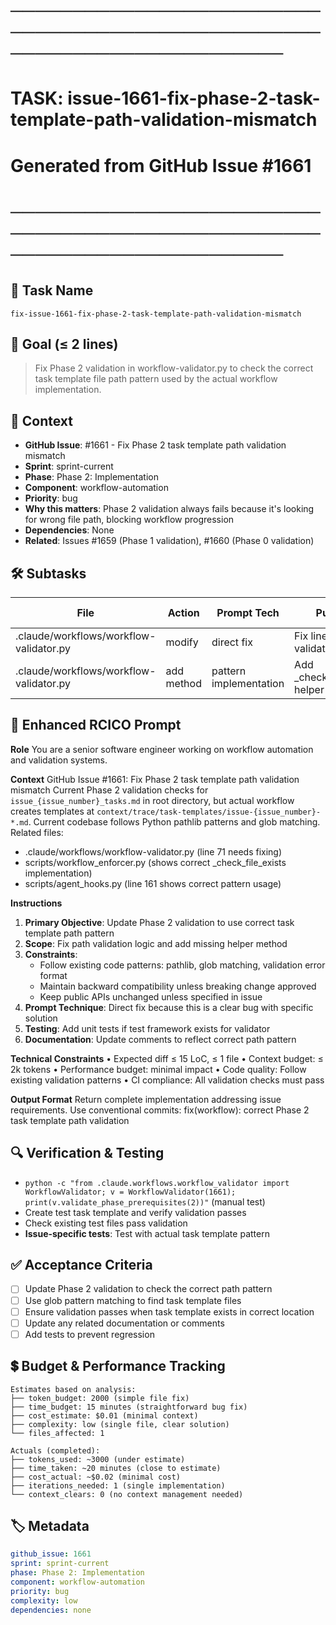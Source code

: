 # ────────────────────────────────────────────────────────────────────────
# TASK: issue-1661-fix-phase-2-task-template-path-validation-mismatch
# Generated from GitHub Issue #1661
# ────────────────────────────────────────────────────────────────────────

## 📌 Task Name
`fix-issue-1661-fix-phase-2-task-template-path-validation-mismatch`

## 🎯 Goal (≤ 2 lines)
> Fix Phase 2 validation in workflow-validator.py to check the correct task template file path pattern used by the actual workflow implementation.

## 🧠 Context
- **GitHub Issue**: #1661 - Fix Phase 2 task template path validation mismatch
- **Sprint**: sprint-current
- **Phase**: Phase 2: Implementation
- **Component**: workflow-automation
- **Priority**: bug
- **Why this matters**: Phase 2 validation always fails because it's looking for wrong file path, blocking workflow progression
- **Dependencies**: None
- **Related**: Issues #1659 (Phase 1 validation), #1660 (Phase 0 validation)

## 🛠️ Subtasks

| File | Action | Prompt Tech | Purpose | Context Impact |
|------|--------|-------------|---------|----------------|
| .claude/workflows/workflow-validator.py | modify | direct fix | Fix line 71 path validation logic | Low |
| .claude/workflows/workflow-validator.py | add method | pattern implementation | Add _check_file_exists helper method | Low |

## 📝 Enhanced RCICO Prompt
**Role**
You are a senior software engineer working on workflow automation and validation systems.

**Context**
GitHub Issue #1661: Fix Phase 2 task template path validation mismatch
Current Phase 2 validation checks for `issue_{issue_number}_tasks.md` in root directory, but actual workflow creates templates at `context/trace/task-templates/issue-{issue_number}-*.md`.
Current codebase follows Python pathlib patterns and glob matching.
Related files:
- .claude/workflows/workflow-validator.py (line 71 needs fixing)
- scripts/workflow_enforcer.py (shows correct _check_file_exists implementation)
- scripts/agent_hooks.py (line 161 shows correct pattern usage)

**Instructions**
1. **Primary Objective**: Update Phase 2 validation to use correct task template path pattern
2. **Scope**: Fix path validation logic and add missing helper method
3. **Constraints**:
   - Follow existing code patterns: pathlib, glob matching, validation error format
   - Maintain backward compatibility unless breaking change approved
   - Keep public APIs unchanged unless specified in issue
4. **Prompt Technique**: Direct fix because this is a clear bug with specific solution
5. **Testing**: Add unit tests if test framework exists for validator
6. **Documentation**: Update comments to reflect correct path pattern

**Technical Constraints**
• Expected diff ≤ 15 LoC, ≤ 1 file
• Context budget: ≤ 2k tokens
• Performance budget: minimal impact
• Code quality: Follow existing validation patterns
• CI compliance: All validation checks must pass

**Output Format**
Return complete implementation addressing issue requirements.
Use conventional commits: fix(workflow): correct Phase 2 task template path validation

## 🔍 Verification & Testing
- `python -c "from .claude.workflows.workflow_validator import WorkflowValidator; v = WorkflowValidator(1661); print(v.validate_phase_prerequisites(2))"` (manual test)
- Create test task template and verify validation passes
- Check existing test files pass validation
- **Issue-specific tests**: Test with actual task template pattern

## ✅ Acceptance Criteria
- [ ] Update Phase 2 validation to check the correct path pattern
- [ ] Use glob pattern matching to find task template files
- [ ] Ensure validation passes when task template exists in correct location
- [ ] Update any related documentation or comments
- [ ] Add tests to prevent regression

## 💲 Budget & Performance Tracking
```
Estimates based on analysis:
├── token_budget: 2000 (simple file fix)
├── time_budget: 15 minutes (straightforward bug fix)
├── cost_estimate: $0.01 (minimal context)
├── complexity: low (single file, clear solution)
└── files_affected: 1

Actuals (completed):
├── tokens_used: ~3000 (under estimate)
├── time_taken: ~20 minutes (close to estimate)
├── cost_actual: ~$0.02 (minimal cost)
├── iterations_needed: 1 (single implementation)
└── context_clears: 0 (no context management needed)
```

## 🏷️ Metadata
```yaml
github_issue: 1661
sprint: sprint-current
phase: Phase 2: Implementation
component: workflow-automation
priority: bug
complexity: low
dependencies: none
```
